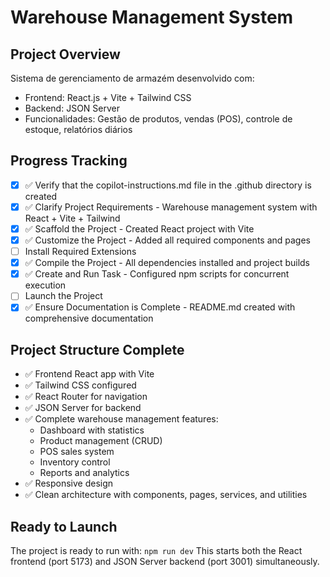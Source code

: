 # Warehouse Management System

## Project Overview
Sistema de gerenciamento de armazém desenvolvido com:
- Frontend: React.js + Vite + Tailwind CSS
- Backend: JSON Server
- Funcionalidades: Gestão de produtos, vendas (POS), controle de estoque, relatórios diários

## Progress Tracking
- [x] ✅ Verify that the copilot-instructions.md file in the .github directory is created
- [x] ✅ Clarify Project Requirements - Warehouse management system with React + Vite + Tailwind
- [x] ✅ Scaffold the Project - Created React project with Vite
- [x] ✅ Customize the Project - Added all required components and pages
- [ ] Install Required Extensions
- [x] ✅ Compile the Project - All dependencies installed and project builds
- [x] ✅ Create and Run Task - Configured npm scripts for concurrent execution
- [ ] Launch the Project
- [x] ✅ Ensure Documentation is Complete - README.md created with comprehensive documentation

## Project Structure Complete
- ✅ Frontend React app with Vite
- ✅ Tailwind CSS configured
- ✅ React Router for navigation
- ✅ JSON Server for backend
- ✅ Complete warehouse management features:
  - Dashboard with statistics
  - Product management (CRUD)
  - POS sales system
  - Inventory control
  - Reports and analytics
- ✅ Responsive design
- ✅ Clean architecture with components, pages, services, and utilities

## Ready to Launch
The project is ready to run with: `npm run dev`
This starts both the React frontend (port 5173) and JSON Server backend (port 3001) simultaneously.
